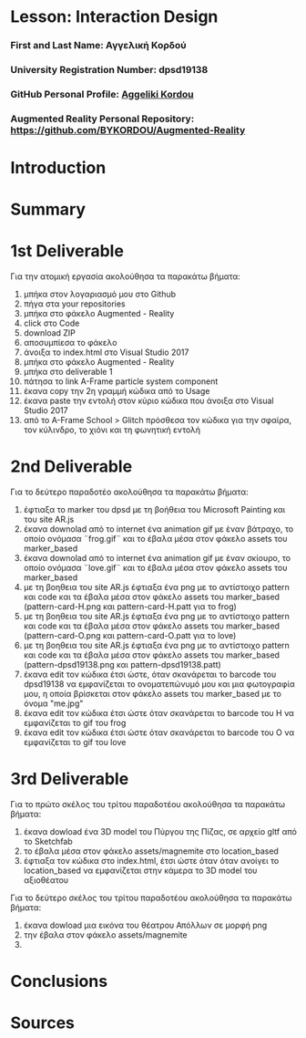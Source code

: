 # Lesson: Interaction Design

### First and Last Name: Αγγελική Κορδού
### University Registration Number: dpsd19138
### GitHub Personal Profile: [Aggeliki Kordou](https://github.com/BYKORDOU)
### Augmented Reality Personal Repository: https://github.com/BYKORDOU/Augmented-Reality

# Introduction

# Summary


# 1st Deliverable

Για την ατομική εργασία ακολούθησα τα παρακάτω βήματα:

1. μπήκα στον λογαριασμό μου στο Github
2. πήγα στα your repositories 
3. μπήκα στο φάκελο Augmented - Reality 
4. click στο Code 
5. download ZIP
6. αποσυμπίεσα το φάκελο
7. άνοιξα το index.html στο Visual Studio 2017
8. μπήκα στο φάκελο Augmented - Reality
9. μπήκα στο deliverable 1
10. πάτησα το link A-Frame particle system component 
11. έκανα copy την 2η γραμμή κώδικα από το Usage 
12. έκανα paste την εντολή στον κύριο κώδικα που άνοιξα στο Visual Studio 2017
13. από το A-Frame School > Glitch πρόσθεσα τον κώδικα για την σφαίρα, τον κύλινδρο, το χιόνι και τη φωνητική εντολή

# 2nd Deliverable

Για το δεύτερο παραδοτέο ακολούθησα τα παρακάτω βήματα:
1. έφτιαξα το marker του dpsd με τη βοήθεια του Microsoft Painting και του site AR.js
2. έκανα downolad από το internet ένα animation gif με έναν βάτραχο, το οποίο ονόμασα ¨frog.gif¨ και το έβαλα μέσα στον φάκελο assets του marker_based
3. έκανα downolad από το internet ένα animation gif με έναν σκίουρο, το οποίο ονόμασα ¨love.gif¨ και το έβαλα μέσα στον φάκελο assets του marker_based
4. με τη βοηθεια του site AR.js έφτιαξα ένα png με το αντίστοιχο pattern και code και τα έβαλα μέσα στον φάκελο assets του marker_based (pattern-card-H.png και pattern-card-H.patt για το frog)
5. με τη βοηθεια του site AR.js έφτιαξα ένα png με το αντίστοιχο pattern και code και τα έβαλα μέσα στον φάκελο assets του marker_based (pattern-card-O.png και pattern-card-O.patt για το love)
6. με τη βοηθεια του site AR.js έφτιαξα ένα png με το αντίστοιχο pattern και code και τα έβαλα μέσα στον φάκελο assets του marker_based (pattern-dpsd19138.png και pattern-dpsd19138.patt)
7. έκανα edit τον κώδικα έτσι ώστε, όταν σκανάρεται το barcode του dpsd19138 να εμφανίζεται το ονοματεπώνυμό μου και μια φωτογραφία μου, η οποία βρίσκεται στον φάκελο assets του marker_based με το όνομα "me.jpg"
8. έκανα edit τον κώδικα έτσι ώστε όταν σκανάρεται το barcode του H να εμφανίζεται το gif του frog
9. έκανα edit τον κώδικα έτσι ώστε όταν σκανάρεται το barcode του O να εμφανίζεται το gif του love











# 3rd Deliverable 

Για το πρώτο σκέλος του τρίτου παραδοτέου ακολούθησα τα παρακάτω βήματα:
1. έκανα dowload ένα 3D model του Πύργου της Πίζας, σε αρχείο gltf από το Sketchfab 
2. το έβαλα μέσα στον φάκελο assets/magnemite στο location_based
3. έφτιαξα τον κώδικα στο index.html, έτσι ώστε όταν όταν ανοίγει το location_based να εμφανίζεται στην κάμερα το 3D model του αξιοθέατου


Για το δεύτερο σκέλος του τρίτου παραδοτέου ακολούθησα τα παρακάτω βήματα:
1. έκανα dowload μια εικόνα του θέατρου Απόλλων σε μορφή png
2. την έβαλα στον φάκελο assets/magnemite
3. 



# Conclusions


# Sources
